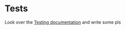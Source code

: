 # Tests
Look over the [Testing documentation](https://docs.silverstripe.org/en/developer_guides/testing/) and write some pls
